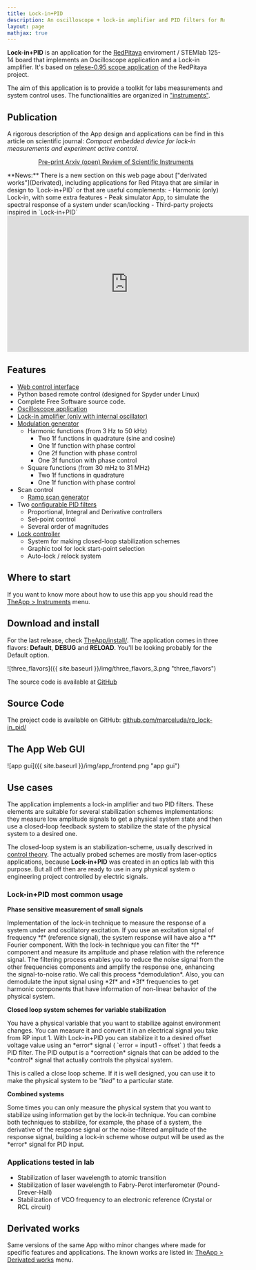 ```yaml
---
title: Lock-in+PID
description: An oscilloscope + lock-in amplifier and PID filters for RedPitaya
layout: page
mathjax: true
---
```




**Lock-in+PID** is an application for the [RedPitaya](https://redpitaya.com/) enviroment / STEMlab 125-14 board
that implements an Oscilloscope application and a Lock-in amplifier. It's based on
[relese-0.95 scope application](https://github.com/RedPitaya/RedPitaya/tree/release-v0.95/apps-free/scope)
of the RedPitaya project.

The aim of this application is to provide a toolkit for labs measurements and system control uses.
The functionalities are organized in ["instruments"](TheApp/instruments/instruments_01_intro/).

## Publication
A rigorous description of the App design and applications can be find in this article on scientific journal:
*Compact embedded device for lock-in measurements and experiment active control*.

<center>
<p> <a href="https://arxiv.org/abs/1811.01901" class="btn btn-primary btn-lg" role="button">
Pre-print Arxiv (open)
</a>
<a href="https://aip.scitation.org/doi/10.1063/1.5080345" class="btn btn-primary btn-lg" role="button">
Review of Scientific Instruments
</a>
</p>
</center>

<div class="alert alert-info" role="alert" markdown="1" >
**News:** There is a new section on this web page about ["derivated works"](Derivated), including applications
for Red Pitaya that are similar in design to `Lock-in+PID` or that are useful complements:
  - Harmonic (only) Lock-in, with some extra features
  - Peak simulator App, to simulate the spectral response of a system under scan/locking
  - Third-party projects inspired in `Lock-in+PID`
</div>

<iframe width="560" height="315" src="https://www.youtube.com/embed/330eYE75MYQ" frameborder="0" allow="accelerometer; autoplay; encrypted-media; gyroscope; picture-in-picture" allowfullscreen></iframe>

## Features

- [Web control interface](TheApp/instruments/instruments_01_intro/#the-web-frontend)
- Python based remote control (designed for Spyder under Linux)
- Complete Free Software source code.
- [Oscilloscope application](TheApp/instruments/instruments_02_scope/)
- [Lock-in amplifier (only with internal oscillator)](TheApp/instruments/instruments_04_lock-in/)
- [Modulation generator](TheApp/instruments/instruments_05_modulation/)
  - Harmonic functions (from 3 Hz to 50 kHz)
    - Two 1f functions in quadrature (sine and cosine)
    - One 1f function with phase control
    - One 2f function  with phase control
    - One 3f function  with phase control
  - Square functions (from 30 mHz to 31 MHz)
    - Two 1f functions in quadrature
    - One 1f function with phase control
- Scan control
  - [Ramp scan generator](TheApp/instruments/instruments_06_ramp_gen/)
- Two [configurable PID filters](TheApp/instruments/instruments_07_pids/)
  - Proportional, Integral and Derivative controllers
  - Set-point control
  - Several order of magnitudes
- [Lock controller](TheApp/instruments/instruments_08_autolock/)
  - System for making closed-loop stabilization schemes
  - Graphic tool for lock start-point selection
  - Auto-lock / relock system


## Where to start

If you want to know more about how to use this app you should read the
[TheApp > Instruments](TheApp/instruments/instruments_01_intro/) menu.


## Download and install

For the last release, check [TheApp/install/](TheApp/install/). The application
comes in three flavors: **Default**, **DEBUG** and **RELOAD**. You'll be looking
probably for the Default option.

![three_flavors]({{ site.baseurl }}/img/three_flavors_3.png "three_flavors")

The source code is available at [GitHub](https://github.com/marceluda/rp_lock-in_pid)

## Source Code

The project code is available on GitHub:
[github.com/marceluda/rp_lock-in_pid/](https://github.com/marceluda/rp_lock-in_pid/)

## The App Web GUI

![app gui]({{ site.baseurl }}/img/app_frontend.png "app gui")


## Use cases

The application implements a lock-in amplifier and two PID filters. These elements
are suitable for several stabilization schemes implementations: they measure
low amplitude signals to get a physical system state and then use a
closed-loop feedback system to stabilize the state of the physical system to a desired one.

The closed-loop system is an stabilization-scheme, usually descrived in
[control theory](https://en.wikipedia.org/wiki/Control_theory). The actually probed schemes
are mostly from laser-optics applications, because **Lock-in+PID** was created in
an optics lab with this purpose. But all off then are ready to use in any physical
system o engineering project controlled by electric signals.

### Lock-in+PID most common usage

**Phase sensitive measurement of small signals**

<div class="alert alert-success" role="alert" markdown="1" >
Implementation of the lock-in technique to measure the response of a system
under and oscillatory excitation. If you use an excitation signal of frequency *f*
(reference signal),
the system response will have also a *f* Fourier component. With the lock-in technique
you can filter the *f* component and measure its amplitude and phase relation with
the reference signal. The filtering process enables you to reduce the noise signal from
the other frequencies components and amplify the response one, enhancing the
signal-to-noise ratio. We call this process *demodulation*. Also, you can demodulate
the input signal using *2f* and *3f* frequencies to get harmonic components that
have information of non-linear behavior of the physical system.
</div>


**Closed loop system schemes for variable stabilization**

<div class="alert alert-success" role="alert" markdown="1" >
You have a physical variable that you want to stabilize against environment changes.
You can measure it and convert it in an electrical signal you take from RP input 1.
With Lock-in+PID you can stabilize it to a desired offset voltage value using an *error*
signal ( `error = input1 - offset` ) that feeds a PID filter. The PID output is a
*correction* signals that can be added to the *control* signal that actually
controls the physical system.

This is called a close loop scheme. If it is well designed, you can use it to make
the physical system to be *"tied"* to a particular state.
</div>


**Combined systems**

<div class="alert alert-success" role="alert" markdown="1" >
Some times you can only measure the physical system that you want to stabilize
using information get by the lock-in technique. You can combine both techniques
to stabilize, for example, the phase of a system, the derivative of the response
signal or the noise-filtered amplitude of the response signal, building a lock-in
scheme whose output will be used as the *error* signal for PID input.
</div>


###  Applications tested in lab
  - Stabilization of laser wavelength to atomic transition
  - Stabilization of laser wavelength to Fabry-Perot interferometer (Pound-Drever-Hall)
  - Stabilization of VCO frequency to an electronic reference (Crystal or RCL circuit)


## Derivated works
Same versions of the same App witho minor changes where made for specific features and applications.
The known works are listed in:
[TheApp > Derivated works](Derivated) menu.
